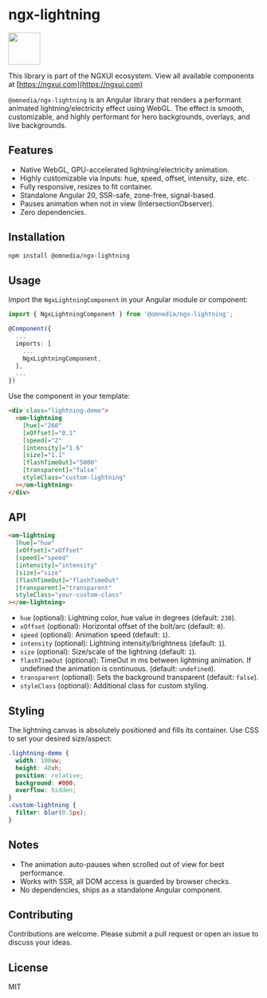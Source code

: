 # ngx-lightning

<a href="https://ngxui.com" target="_blank" style="display: flex;gap: .5rem;align-items: center;cursor: pointer; padding: 0 0 0 0; height: fit-content;">
  <img src="https://ngxui.com/assets/img/ngxui-logo.png" style="width: 64px;height: 64px;">
</a>

This library is part of the NGXUI ecosystem. View all available components at [https://ngxui.com](https://ngxui.com)

`@omnedia/ngx-lightning` is an Angular library that renders a performant animated lightning/electricity effect using WebGL. The effect is smooth, customizable, and highly performant for hero backgrounds, overlays, and live backgrounds.

## Features

* Native WebGL, GPU-accelerated lightning/electricity animation.
* Highly customizable via Inputs: hue, speed, offset, intensity, size, etc.
* Fully responsive, resizes to fit container.
* Standalone Angular 20, SSR-safe, zone-free, signal-based.
* Pauses animation when not in view (IntersectionObserver).
* Zero dependencies.

## Installation

```sh
npm install @omnedia/ngx-lightning
```

## Usage

Import the `NgxLightningComponent` in your Angular module or component:

```typescript
import { NgxLightningComponent } from '@omnedia/ngx-lightning';

@Component({
  ...
  imports: [
    ...
    NgxLightningComponent,
  ],
  ...
})
```

Use the component in your template:

```html
<div class="lightning-demo">
  <om-lightning
    [hue]="260"
    [xOffset]="0.1"
    [speed]="2"
    [intensity]="1.6"
    [size]="1.1"
    [flashTimeOut]="5000"
    [transparent]="false"
    styleClass="custom-lightning"
  ></om-lightning>
</div>
```

## API

```html
<om-lightning
  [hue]="hue"
  [xOffset]="xOffset"
  [speed]="speed"
  [intensity]="intensity"
  [size]="size"
  [flashTimeOut]="flashTimeOut"
  [transparent]="transparent"
  styleClass="your-custom-class"
></om-lightning>
```

* `hue` (optional): Lightning color, hue value in degrees (default: `230`).
* `xOffset` (optional): Horizontal offset of the bolt/arc (default: `0`).
* `speed` (optional): Animation speed (default: `1`).
* `intensity` (optional): Lightning intensity/brightness (default: `1`).
* `size` (optional): Size/scale of the lightning (default: `1`).
* `flashTimeOut` (optional): TimeOut in ms between lightning animation. If undefined the animation is continuous. (default: `undefined`).
* `transparent` (optional): Sets the background transparent (default: `false`).
* `styleClass` (optional): Additional class for custom styling.

## Styling

The lightning canvas is absolutely positioned and fills its container. Use CSS to set your desired size/aspect:

```css
.lightning-demo {
  width: 100vw;
  height: 40vh;
  position: relative;
  background: #000;
  overflow: hidden;
}
.custom-lightning {
  filter: blur(0.5px);
}
```

## Notes

* The animation auto-pauses when scrolled out of view for best performance.
* Works with SSR, all DOM access is guarded by browser checks.
* No dependencies, ships as a standalone Angular component.

## Contributing

Contributions are welcome. Please submit a pull request or open an issue to discuss your ideas.

## License

MIT
